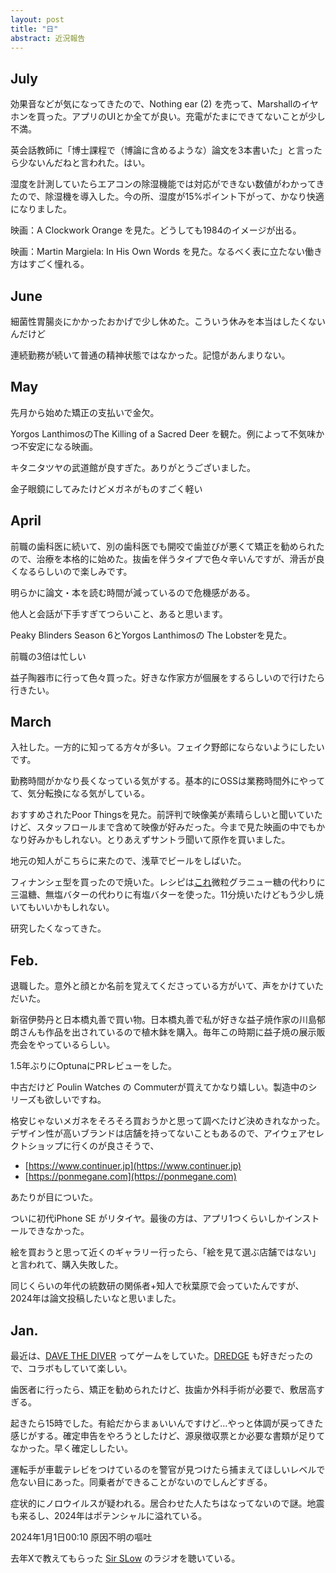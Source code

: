 ```yaml
---
layout: post
title: "日"
abstract: 近況報告
---
```


## July

効果音などが気になってきたので、Nothing ear (2) を売って、Marshallのイヤホンを買った。アプリのUIとか全てが良い。充電がたまにできてないことが少し不満。

英会話教師に「博士課程で（博論に含めるような）論文を3本書いた」と言ったら少ないんだねと言われた。はい。

湿度を計測していたらエアコンの除湿機能では対応ができない数値がわかってきたので、除湿機を導入した。今の所、湿度が15%ポイント下がって、かなり快適になりました。

映画：A Clockwork Orange を見た。どうしても1984のイメージが出る。

映画：Martin Margiela: In His Own Words を見た。なるべく表に立たない働き方はすごく憧れる。

## June

細菌性胃腸炎にかかったおかげで少し休めた。こういう休みを本当はしたくないんだけど

連続勤務が続いて普通の精神状態ではなかった。記憶があんまりない。

## May

先月から始めた矯正の支払いで金欠。

Yorgos LanthimosのThe Killing of a Sacred Deer を観た。例によって不気味かつ不安定になる映画。

キタニタツヤの武道館が良すぎた。ありがとうございました。

金子眼鏡にしてみたけどメガネがものすごく軽い

## April

前職の歯科医に続いて、別の歯科医でも開咬で歯並びが悪くて矯正を勧められたので、治療を本格的に始めた。抜歯を伴うタイプで色々辛いんですが、滑舌が良くなるらしいので楽しみです。

明らかに論文・本を読む時間が減っているので危機感がある。

他人と会話が下手すぎてつらいこと、あると思います。

Peaky Blinders Season 6とYorgos Lanthimosの The Lobsterを見た。

前職の3倍は忙しい

益子陶器市に行って色々買った。好きな作家方が個展をするらしいので行けたら行きたい。

## March

入社した。一方的に知ってる方々が多い。フェイク野郎にならないようにしたいです。

勤務時間がかなり長くなっている気がする。基本的にOSSは業務時間外にやってて、気分転換になる気がしている。

おすすめされたPoor Thingsを見た。前評判で映像美が素晴らしいと聞いていたけど、スタッフロールまで含めて映像が好みだった。今まで見た映画の中でもかなり好みかもしれない。とりあえずサントラ聞いて原作を買いました。

地元の知人がこちらに来たので、浅草でビールをしばいた。

フィナンシェ型を買ったので焼いた。レシピは[これ](https://tomiz.com/recipe/pro/detail/20211014163651)微粒グラニュー糖の代わりに三温糖、無塩バターの代わりに有塩バターを使った。11分焼いたけどもう少し焼いてもいいかもしれない。

研究したくなってきた。


## Feb.

退職した。意外と顔とか名前を覚えてくださっている方がいて、声をかけていただいた。

新宿伊勢丹と日本橋丸善で買い物。日本橋丸善で私が好きな益子焼作家の川島郁朗さんも作品を出されているので植木鉢を購入。毎年この時期に益子焼の展示販売会をやっているらしい。

1.5年ぶりにOptunaにPRレビューをした。

中古だけど Poulin Watches の Commuterが買えてかなり嬉しい。製造中のシリーズも欲しいですね。

格安じゃないメガネをそろそろ買おうかと思って調べたけど決めきれなかった。デザイン性が高いブランドは店舗を持ってないこともあるので、アイウェアセレクトショップに行くのが良さそうで、

- [https://www.continuer.jp](https://www.continuer.jp)
- [https://ponmegane.com](https://ponmegane.com)

あたりが目についた。

ついに初代iPhone SE がリタイヤ。最後の方は、アプリ1つくらいしかインストールできなかった。

絵を買おうと思って近くのギャラリー行ったら、「絵を見て選ぶ店舗ではない」と言われて、購入失敗した。

同じくらいの年代の統数研の関係者+知人で秋葉原で会っていたんですが、2024年は論文投稿したいなと思いました。

## Jan.

最近は、[DAVE THE DIVER](https://store-jp.nintendo.com/list/software/70010000060371.html) ってゲームをしていた。[DREDGE](https://store-jp.nintendo.com/list/software/70010000060548.html) も好きだったので、コラボもしていて楽しい。

歯医者に行ったら、矯正を勧められたけど、抜歯か外科手術が必要で、敷居高すぎる。

起きたら15時でした。有給だからまぁいいんですけど…やっと体調が戻ってきた感じがする。確定申告をやろうとしたけど、源泉徴収票とか必要な書類が足りてなかった。早く確定ししたい。

運転手が車載テレビをつけているのを警官が見つけたら捕まえてほしいレベルで危ない目にあった。同乗者ができることがないのでしんどすぎる。

症状的にノロウイルスが疑われる。居合わせた人たちはなってないので謎。地震も来るし、2024年はポテンシャルに溢れている。

2024年1月1日00:10 原因不明の嘔吐

去年Xで教えてもらった [Sir SLow](https://www.j-wave.co.jp/contents/navigator/sirslow.html) のラジオを聴いている。
